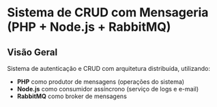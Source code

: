 # Sistema de CRUD com Mensageria (PHP + Node.js + RabbitMQ)

## Visão Geral
Sistema de autenticação e CRUD com arquitetura distribuída, utilizando:
- **PHP** como produtor de mensagens (operações do sistema)
- **Node.js** como consumidor assíncrono (serviço de logs e e-mail)
- **RabbitMQ** como broker de mensagens
